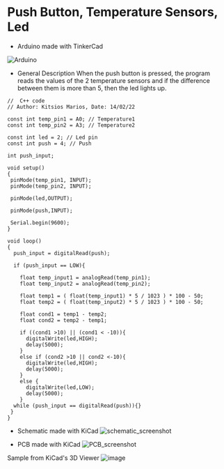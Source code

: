 # Push Button, Temperature Sensors, Led

* Arduino made with TinkerCad

![Arduino](https://user-images.githubusercontent.com/82963539/154122238-1b3f68ca-082d-4006-9125-7384bda53413.png)

* General Description
When the push button is pressed,
the program reads the values of the 2 temperature sensors
and if the difference between them is more than 5,
then the led lights up.
```
//  C++ code   
// Author: Kitsios Marios, Date: 14/02/22

const int temp_pin1 = A0; // Temperature1
const int temp_pin2 = A3; // Temperature2

const int led = 2; // Led pin
const int push = 4; // Push 

int push_input;

void setup()
{
 pinMode(temp_pin1, INPUT);
 pinMode(temp_pin2, INPUT);
  
 pinMode(led,OUTPUT);

 pinMode(push,INPUT);
  
 Serial.begin(9600);
}

void loop()
{
  push_input = digitalRead(push);
  
  if (push_input == LOW){
    
    float temp_input1 = analogRead(temp_pin1);
    float temp_input2 = analogRead(temp_pin2);
    
    float temp1 = ( float(temp_input1) * 5 / 1023 ) * 100 - 50;
    float temp2 = ( float(temp_input2) * 5 / 1023 ) * 100 - 50;
    
    float cond1 = temp1 - temp2;
    float cond2 = temp2 - temp1;
    
    if ((cond1 >10) || (cond1 < -10)){
      digitalWrite(led,HIGH);
      delay(5000);
    }
    else if (cond2 >10 || cond2 <-10){
   	  digitalWrite(led,HIGH);
      delay(5000);
    }
    else {
      digitalWrite(led,LOW);
      delay(5000);
  	}  
  while (push_input == digitalRead(push)){}  
 }
}
```

* Schematic made with KiCad
![schematic_screenshot](https://user-images.githubusercontent.com/82963539/154504412-af43cebf-bc79-499b-a725-bdd5025e877e.jpg)

* PCB made with KiCad
![PCB_screenshot](https://user-images.githubusercontent.com/82963539/154506025-665f7095-fe67-41e1-a169-6d2e2a3ee886.jpg)

Sample from KiCad's 3D Viewer
![image](https://user-images.githubusercontent.com/82963539/154508298-1e547f9a-882a-414d-ac3f-2a62c405de70.png)
